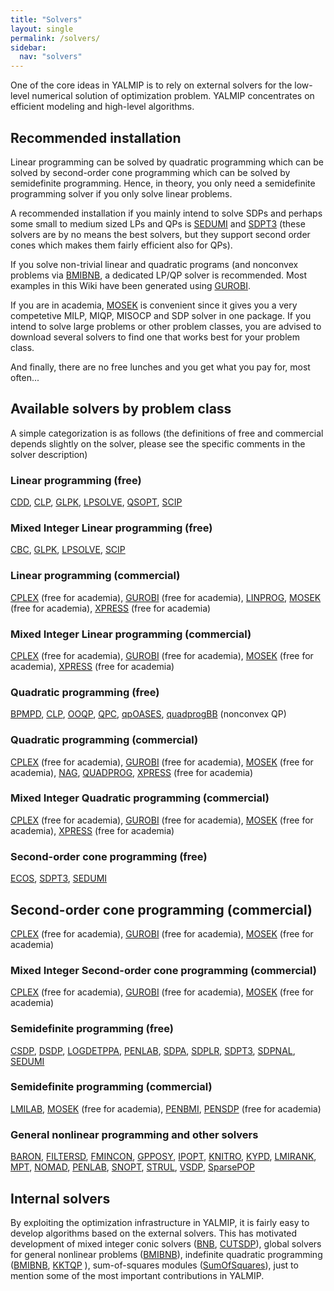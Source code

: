 ```yaml
---
title: "Solvers"
layout: single
permalink: /solvers/
sidebar:
  nav: "solvers"
---
```


One of the core ideas in YALMIP is to rely on external solvers for the low-level numerical solution of optimization problem. YALMIP concentrates on efficient modeling and high-level algorithms.

## Recommended installation

Linear programming can be solved by quadratic programming which can be solved by second-order cone programming which can be solved by semidefinite programming. Hence, in theory, you only need a semidefinite programming solver if you only solve linear problems.

A recommended installation if you mainly intend to solve SDPs and perhaps some small to medium sized LPs and QPs is [SEDUMI](sedumi/) and [SDPT3](sdpt3/) (these solvers are by no means the best solvers, but they support second order cones which makes them fairly efficient also for QPs).

If you solve non-trivial linear and quadratic programs (and nonconvex problems via [BMIBNB](bminb/), a dedicated LP/QP solver is recommended. Most examples in this Wiki have been generated using [GUROBI](gurobi/).

If you are in academia, [MOSEK](mosek/) is convenient since it gives you a very competetive MILP, MIQP, MISOCP and SDP solver in one package. 
If you intend to solve large problems or other problem classes, you are advised to download several solvers to find one that works best for your problem class.

And finally, there are no free lunches and you get what you pay for, most often...

## Available solvers by problem class

A simple categorization is as follows (the definitions of free and commercial depends slightly on the solver, please see the specific comments in the solver description)

### Linear programming (free)
[CDD](/), [CLP](/), [GLPK](/), [LPSOLVE](/), [QSOPT](/), [SCIP](/)

### Mixed Integer Linear programming (free)
[CBC](/), [GLPK](/), [LPSOLVE](/), [SCIP](/)

### Linear programming (commercial)
[CPLEX](cplex/) (free for academia), [GUROBI](gurobi/) (free for academia), [LINPROG](/), [MOSEK](mosek/) (free for academia), [XPRESS](/) (free for academia)

### Mixed Integer Linear programming (commercial)
[CPLEX](cplex/) (free for academia), [GUROBI](gurobi/) (free for academia), [MOSEK](mosek/) (free for academia), [XPRESS](/) (free for academia)

### Quadratic programming (free)
[BPMPD](/), [CLP](/), [OOQP](/), [QPC](/), [qpOASES](/), [quadprogBB](/) (nonconvex QP)

### Quadratic programming (commercial)
[CPLEX](cplex/) (free for academia), [GUROBI](gurobi/) (free for academia), [MOSEK](mosek/) (free for academia), [NAG](/), [QUADPROG](/), [XPRESS](/) (free for academia)

### Mixed Integer Quadratic programming (commercial)
[CPLEX](cplex/) (free for academia), [GUROBI](gurobi/) (free for academia), [MOSEK](mosek/) (free for academia), [XPRESS](/) (free for academia)

### Second-order cone programming (free)

[ECOS](/), [SDPT3](/), [SEDUMI](/)

## Second-order cone programming (commercial)

[CPLEX](cplex/) (free for academia), [GUROBI](gurobi/) (free for academia), [MOSEK](mosek/) (free for academia)

### Mixed Integer Second-order cone programming (commercial)

[CPLEX](cplex/) (free for academia), [GUROBI](gurobi/) (free for academia), [MOSEK](mosek/) (free for academia)

### Semidefinite programming (free)

[CSDP](/), [DSDP](/), [LOGDETPPA](/), [PENLAB](/), [SDPA](/), [SDPLR](/), [SDPT3](/), [SDPNAL](/), [SEDUMI](/)

### Semidefinite programming (commercial)

[LMILAB](/), [MOSEK](mosek/) (free for academia), [PENBMI](/), [PENSDP](/) (free for academia)

### General nonlinear programming and other solvers

[BARON](/), [FILTERSD](/), [FMINCON](/), [GPPOSY](/), [IPOPT](/), [KNITRO](/), [KYPD](/), [LMIRANK](/), [MPT](/), [NOMAD](/), [PENLAB](/), [SNOPT](/), [STRUL](/), [VSDP](/), [SparsePOP](/)

## Internal solvers

By exploiting the optimization infrastructure in YALMIP, it is fairly easy to develop algorithms based on the external solvers. This has motivated development of mixed integer conic solvers ([BNB](/), [CUTSDP](/)), global solvers for general nonlinear problems ([BMIBNB](/)), indefinite quadratic programming ([BMIBNB](/), [KKTQP](/) ), sum-of-squares modules ([SumOfSquares](/)), just to mention some of the most important contributions in YALMIP.
